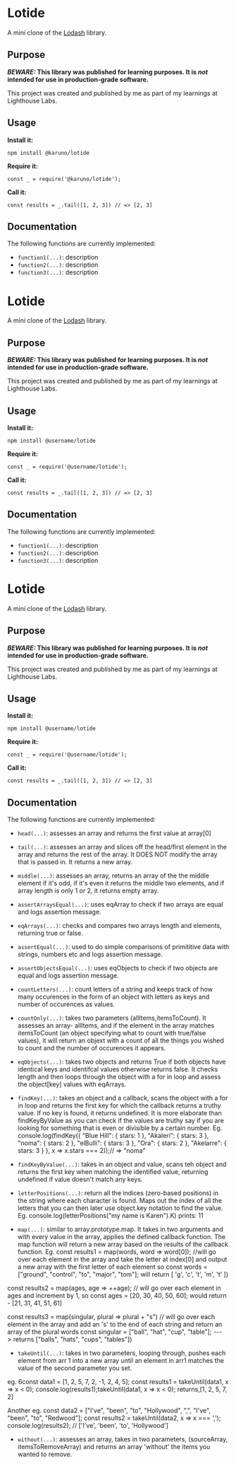 # Lotide

A mini clone of the [Lodash](https://lodash.com) library.

## Purpose

**_BEWARE:_ This library was published for learning purposes. It is _not_ intended for use in production-grade software.**

This project was created and published by me as part of my learnings at Lighthouse Labs. 

## Usage

**Install it:**

`npm install @karuno/lotide`

**Require it:**

`const _ = require('@karuno/lotide');`

**Call it:**

`const results = _.tail([1, 2, 3]) // => [2, 3]`

## Documentation

The following functions are currently implemented:

* `function1(...)`: description
* `function2(...)`: description
* `function3(...)`: description
# Lotide

A mini clone of the [Lodash](https://lodash.com) library.

## Purpose

**_BEWARE:_ This library was published for learning purposes. It is _not_ intended for use in production-grade software.**

This project was created and published by me as part of my learnings at Lighthouse Labs. 

## Usage

**Install it:**

`npm install @username/lotide`

**Require it:**

`const _ = require('@username/lotide');`

**Call it:**

`const results = _.tail([1, 2, 3]) // => [2, 3]`

## Documentation

The following functions are currently implemented:

* `function1(...)`: description
* `function2(...)`: description
* `function3(...)`: description
# Lotide

A mini clone of the [Lodash](https://lodash.com) library.

## Purpose

**_BEWARE:_ This library was published for learning purposes. It is _not_ intended for use in production-grade software.**

This project was created and published by me as part of my learnings at Lighthouse Labs. 

## Usage

**Install it:**

`npm install @username/lotide`

**Require it:**

`const _ = require('@username/lotide');`

**Call it:**

`const results = _.tail([1, 2, 3]) // => [2, 3]`

## Documentation

The following functions are currently implemented:

* `head(...)`: assesses an array and returns the first value at array[0]
* `tail(...)`: assesses an array and slices off the head/first element in the array and returns the rest of the array. It DOES NOT modify the array that is passed in. It returns a new array. 
* `middle(...)`: assesses an array, returns an array of the the middle element if it's odd, if it's even it returns the middle two elements, and if array length is only 1 or 2, it returns empty array.
* `assertArraysEqual(...)`: uses eqArray to check if two arrays are equal and logs assertion message.
* `eqArrays(...)`: checks and compares two arrays length and elements, returning true or false.
* `assertEqual(...)`: used to do simple comparisons of primititive data with strings, numbers etc and logs assertion message.
* `assertObjectsEqual(...)`: uses eqObjects to check if two objects are equal and logs assertion message.
* `countLetters(...)`: count letters of a string and keeps track of how many occurences in the form of an object with letters as keys and number of occurences as values. 
* `countOnly(...)`: takes two parameters (allItems,itemsToCount). It assesses an array- allItems, and if the element in the array matches itemsToCount (an object specifying what to count with true/false values), it will return an objext with a count of all the things you wished to count and the number of occurences it appears. 
* `eqObjects(...)`: takes two objects and returns True if both objects have identical keys and identifcal values otherwise returns false. It checks length and then loops through the object with a for in loop and assess the object[key] values with eqArrays.
* `findKey(...)`: takes an object and a callback, scans the object with a for in loop and returns the first key for which the callback returns a truthy value. If no key is found, it returns undefined. It is more elaborate than findKeyByValue as you can check if the values are truthy say if you are looking for something that is even or divisible by a certain number. 
Eg. console.log(findKey({
  "Blue Hill": { stars: 1 },
  "Akaleri": { stars: 3 },
  "noma": { stars: 2 },
  "elBulli": { stars: 3 },
  "Ora": { stars: 2 },
  "Akelarre": { stars: 3 }
}, x => x.stars === 2));// => "noma"


* `findKeyByValue(...)`: takes in an object and value, scans teh object and returns the first key when matching the identified value, returning undefined if value doesn't match any keys. 
* `letterPositions(...)`: return all the indices (zero-based positions) in the string where each character is found. Maps out the index of all the letters that you can then later use object.key notation to find the value. Eg. console.log(letterPositions("my name is Karen").K) prints: 11
* `map(...)`: similar to array.prototype.map. It takes in two arguments and with every value in the array, applies the defined callback function. The map function will return a new array based on the results of the callback function. 
Eg. 
const results1 = map(words, word => word[0]);  //will go over each element in the array and take the letter at index[0] and output a new array with the first letter of each element so const words = ["ground", "control", "to", "major", "tom"]; will return [ 'g', 'c', 't', 'm', 't' ])

const results2 = map(ages, age => ++age); // will go over each element in ages and increment by 1, so const ages = [20, 30, 40, 50, 60]; would return - [21, 31, 41, 51, 61]

const results3 = map(singular, plural => plural + "s") // will go over each element in the array and add an 's' to the end of each string and return an array of the plural words const singular = ["ball", "hat", "cup", "table"]; ---> returns ["balls", "hats", "cups", "tables"])
* `takeUntil(...)`: takes in two parameters, looping through, pushes each element from arr 1 into a new array until an element in arr1 matches the value of the second parameter you set. 

eg. 
6const data1 = [1, 2, 5, 7, 2, -1, 2, 4, 5];
const results1 = takeUntil(data1, x => x < 0);
console.log(results1);takeUntil(data1, x => x < 0); returns,[1, 2, 5, 7, 2] 

Another eg. 
const data2 = ["I've", "been", "to", "Hollywood", ",", "I've", "been", "to", "Redwood"];
const results2 = takeUntil(data2, x => x === ',');
console.log(results2); // ['I\'ve', 'been', 'to', 'Hollywood']

* `without(...)`: assesses an array, takes in two parameters, (sourceArray, itemsToRemoveArray) and returns an array 'without' the items you wanted to remove.
